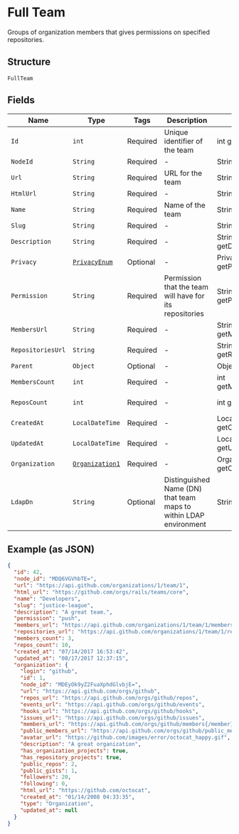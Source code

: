 
# Full Team

Groups of organization members that gives permissions on specified repositories.

## Structure

`FullTeam`

## Fields

| Name | Type | Tags | Description | Getter | Setter |
|  --- | --- | --- | --- | --- | --- |
| `Id` | `int` | Required | Unique identifier of the team | int getId() | setId(int id) |
| `NodeId` | `String` | Required | - | String getNodeId() | setNodeId(String nodeId) |
| `Url` | `String` | Required | URL for the team | String getUrl() | setUrl(String url) |
| `HtmlUrl` | `String` | Required | - | String getHtmlUrl() | setHtmlUrl(String htmlUrl) |
| `Name` | `String` | Required | Name of the team | String getName() | setName(String name) |
| `Slug` | `String` | Required | - | String getSlug() | setSlug(String slug) |
| `Description` | `String` | Required | - | String getDescription() | setDescription(String description) |
| `Privacy` | [`PrivacyEnum`](../../doc/models/privacy-enum.md) | Optional | - | PrivacyEnum getPrivacy() | setPrivacy(PrivacyEnum privacy) |
| `Permission` | `String` | Required | Permission that the team will have for its repositories | String getPermission() | setPermission(String permission) |
| `MembersUrl` | `String` | Required | - | String getMembersUrl() | setMembersUrl(String membersUrl) |
| `RepositoriesUrl` | `String` | Required | - | String getRepositoriesUrl() | setRepositoriesUrl(String repositoriesUrl) |
| `Parent` | `Object` | Optional | - | Object getParent() | setParent(Object parent) |
| `MembersCount` | `int` | Required | - | int getMembersCount() | setMembersCount(int membersCount) |
| `ReposCount` | `int` | Required | - | int getReposCount() | setReposCount(int reposCount) |
| `CreatedAt` | `LocalDateTime` | Required | - | LocalDateTime getCreatedAt() | setCreatedAt(LocalDateTime createdAt) |
| `UpdatedAt` | `LocalDateTime` | Required | - | LocalDateTime getUpdatedAt() | setUpdatedAt(LocalDateTime updatedAt) |
| `Organization` | [`Organization1`](../../doc/models/organization-1.md) | Required | - | Organization1 getOrganization() | setOrganization(Organization1 organization) |
| `LdapDn` | `String` | Optional | Distinguished Name (DN) that team maps to within LDAP environment | String getLdapDn() | setLdapDn(String ldapDn) |

## Example (as JSON)

```json
{
  "id": 42,
  "node_id": "MDQ6VGVhbTE=",
  "url": "https://api.github.com/organizations/1/team/1",
  "html_url": "https://github.com/orgs/rails/teams/core",
  "name": "Developers",
  "slug": "justice-league",
  "description": "A great team.",
  "permission": "push",
  "members_url": "https://api.github.com/organizations/1/team/1/members{/member}",
  "repositories_url": "https://api.github.com/organizations/1/team/1/repos",
  "members_count": 3,
  "repos_count": 10,
  "created_at": "07/14/2017 16:53:42",
  "updated_at": "08/17/2017 12:37:15",
  "organization": {
    "login": "github",
    "id": 1,
    "node_id": "MDEyOk9yZ2FuaXphdGlvbjE=",
    "url": "https://api.github.com/orgs/github",
    "repos_url": "https://api.github.com/orgs/github/repos",
    "events_url": "https://api.github.com/orgs/github/events",
    "hooks_url": "https://api.github.com/orgs/github/hooks",
    "issues_url": "https://api.github.com/orgs/github/issues",
    "members_url": "https://api.github.com/orgs/github/members{/member}",
    "public_members_url": "https://api.github.com/orgs/github/public_members{/member}",
    "avatar_url": "https://github.com/images/error/octocat_happy.gif",
    "description": "A great organization",
    "has_organization_projects": true,
    "has_repository_projects": true,
    "public_repos": 2,
    "public_gists": 1,
    "followers": 20,
    "following": 0,
    "html_url": "https://github.com/octocat",
    "created_at": "01/14/2008 04:33:35",
    "type": "Organization",
    "updated_at": null
  }
}
```

